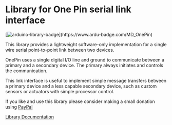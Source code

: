 # Library for One Pin serial link interface

[![arduino-library-badge](https://www.ardu-badge.com/badge/MD_OnePin.svg?)](https://www.ardu-badge.com/MD_OnePin)

This library provides a lightweight software-only  implementation 
for a single wire serial point-to-point link between two devices.

OnePin uses a single digital I/O line and ground to communicate 
between a primary and a secondary device. The primary always initiates 
and controls the communication. 

This link interface is useful to implement simple message transfers 
between a primary device and a less capable secondary device, such as 
custom sensors or actuators with simple processor control.

If you like and use this library please consider making a small donation using [PayPal](https://paypal.me/MajicDesigns/4USD)

[Library Documentation](https://majicdesigns.github.io/MD_OnePin/)